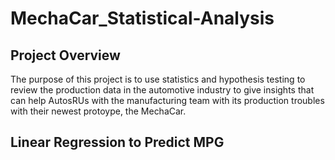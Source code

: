 # MechaCar_Statistical-Analysis

## Project Overview

The purpose of this project is to use statistics and hypothesis testing to review the production data in the automotive industry to give insights that can help AutosRUs with the manufacturing team with its production troubles with their newest protoype, the MechaCar.

## Linear Regression to Predict MPG

